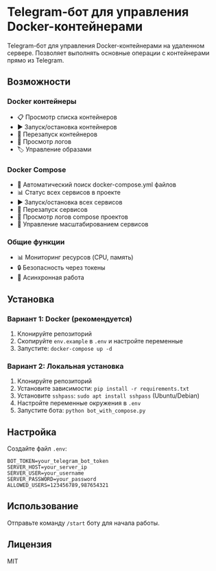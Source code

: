 # Telegram-бот для управления Docker-контейнерами

Telegram-бот для управления Docker-контейнерами на удаленном сервере. Позволяет выполнять основные операции с контейнерами прямо из Telegram.

## Возможности

### Docker контейнеры
- 📋 Просмотр списка контейнеров
- ▶️ Запуск/остановка контейнеров
- 🔄 Перезапуск контейнеров
- 📝 Просмотр логов
- 🏷️ Управление образами

### Docker Compose
- 🐙 Автоматический поиск docker-compose.yml файлов
- 📊 Статус всех сервисов в проекте
- ▶️ Запуск/остановка всех сервисов
- 🔄 Перезапуск сервисов
- 📝 Просмотр логов compose проектов
- 🔧 Управление масштабированием сервисов

### Общие функции
- 📊 Мониторинг ресурсов (CPU, память)
- 🔒 Безопасность через токены
- 🚀 Асинхронная работа

## Установка

### Вариант 1: Docker (рекомендуется)

1. Клонируйте репозиторий
2. Скопируйте `env.example` в `.env` и настройте переменные
3. Запустите: `docker-compose up -d`

### Вариант 2: Локальная установка

1. Клонируйте репозиторий
2. Установите зависимости: `pip install -r requirements.txt`
3. Установите `sshpass`: `sudo apt install sshpass` (Ubuntu/Debian)
4. Настройте переменные окружения в `.env`
5. Запустите бота: `python bot_with_compose.py`

## Настройка

Создайте файл `.env`:
```
BOT_TOKEN=your_telegram_bot_token
SERVER_HOST=your_server_ip
SERVER_USER=your_username
SERVER_PASSWORD=your_password
ALLOWED_USERS=123456789,987654321
```

## Использование

Отправьте команду `/start` боту для начала работы.

## Лицензия

MIT
